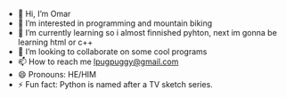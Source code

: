 - 👋 Hi, I’m Omar
- 👀 I’m interested in programming and mountain biking
- 🌱 I’m currently learning so i almost finnished pyhton, next im gonna be learning html or c++
- 💞️ I’m looking to collaborate on some cool programs
- 📫 How to reach me lpugpuggy@gmail.com
- 😄 Pronouns: HE/HIM
- ⚡ Fun fact: Python is named after a TV sketch series. 


<!---
OmarKproggraming/OmarKproggraming is a ✨ special ✨ repository because its `README.md` (this file) appears on your GitHub profile.
You can click the Preview link to take a look at your changes.
--->
